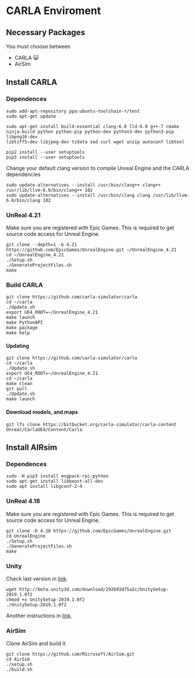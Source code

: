 # CARLA Enviroment 

## Necessary Packages

You must choose between

* CARLA :smiley_cat:
* AirSim

## Install CARLA

### Dependences

```shell
sudo add-apt-repository ppa:ubuntu-toolchain-r/test
sudo apt-get update

sudo apt-get install build-essential clang-6.0 lld-6.0 g++-7 cmake ninja-build python python-pip python-dev python3-dev python3-pip 
libpng16-dev 
libtiff5-dev libjpeg-dev tzdata sed curl wget unzip autoconf libtool

pip2 install --user setuptools
pip3 install --user setuptools
```

Change your default clang version to compile Unreal Engine and the CARLA dependencies

```shell
sudo update-alternatives --install /usr/bin/clang++ clang++ /usr/lib/llvm-6.0/bin/clang++ 102
sudo update-alternatives --install /usr/bin/clang clang /usr/lib/llvm-6.0/bin/clang 102
```

### UnReal 4.21

Make sure you are registered with Epic Games. This is required to get source code access for Unreal Engine.

```shell
git clone --depth=1 -b 4.21 https://github.com/EpicGames/UnrealEngine.git ~/UnrealEngine_4.21
cd ~/UnrealEngine_4.21
./Setup.sh 
./GenerateProjectFiles.sh 
make
```

### Build CARLA

```shell
git clone https://github.com/carla-simulator/carla
cd ~/carla
./Update.sh
export UE4_ROOT=~/UnrealEngine_4.21
make launch 
make PythonAPI
make package
make help
```

#### Updating 

```shell
git clone https://github.com/carla-simulator/carla
cd ~/carla
./Update.sh
export UE4_ROOT=~/UnrealEngine_4.21
cd ~/carla
make clean
git pull
./Update.sh
make launch
```

#### Download models, and maps 

```shell
git lfs clone https://bitbucket.org/carla-simulator/carla-content Unreal/CarlaUE4/Content/Carla
```


## Install AIRsim

### Dependences

```shell
sudo -H pip3 install msgpack-rpc-python
sudo apt-get install libboost-all-dev
sudo apt install libgconf-2-4
```


### UnReal 4.18

Make sure you are registered with Epic Games. This is required to get source code access for Unreal Engine.

```shell
git clone -b 4.18 https://github.com/EpicGames/UnrealEngine.git
cd UnrealEngine
./Setup.sh
./GenerateProjectFiles.sh
make
```


### Unity
Check last version in
<a href="https://forum.unity.com/threads/unity-on-linux-release-notes-and-known-issues.350256/page-2">link</a>.


```shell
wget http://beta.unity3d.com/download/292b93d75a2c/UnitySetup-2019.1.0f2
chmod +x UnitySetup-2019.1.0f2
./UnitySetup-2019.1.0f2
```

Another instructions in 
<a href="https://github.com/Microsoft/AirSim/blob/master/Unity/README.md">link</a>.


### AirSim

Clone AirSim and build it

```shell
git clone https://github.com/Microsoft/AirSim.git
cd AirSim
./setup.sh
./build.sh
```

